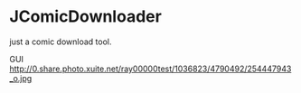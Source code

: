 JComicDownloader
================

just a  comic download tool.

GUI http://0.share.photo.xuite.net/ray00000test/1036823/4790492/254447943_o.jpg